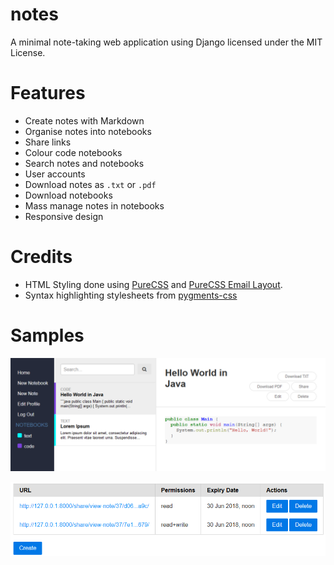 notes
========

A minimal note-taking web application using Django licensed under the MIT License.

# Features
* Create notes with Markdown
* Organise notes into notebooks
* Share links
* Colour code notebooks
* Search notes and notebooks
* User accounts
* Download notes as `.txt` or `.pdf`
* Download notebooks
* Mass manage notes in notebooks
* Responsive design

# Credits
* HTML Styling done using [PureCSS](https://purecss.io/) and [PureCSS Email Layout](https://purecss.io/layouts/email/).
* Syntax highlighting stylesheets from [pygments-css](https://github.com/richleland/pygments-css)

# Samples
![Light theme](light-theme-sample.png)

![Share links](share-links-sample.png)

